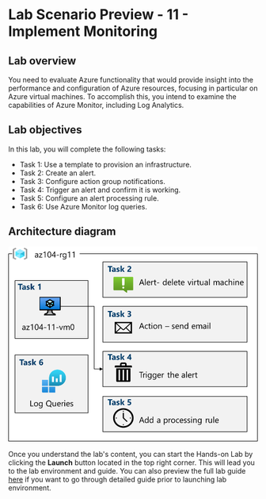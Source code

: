 # Lab Scenario Preview - 11 - Implement Monitoring

## Lab overview
You need to evaluate Azure functionality that would provide insight into the performance and configuration of Azure resources, focusing in particular on Azure virtual machines. To accomplish this, you intend to examine the capabilities of Azure Monitor, including Log Analytics.

## Lab objectives
In this lab, you will complete the following tasks:
+ Task 1: Use a template to provision an infrastructure.
+ Task 2: Create an alert.
+ Task 3: Configure action group notifications.
+ Task 4: Trigger an alert and confirm it is working.
+ Task 5: Configure an alert processing rule.
+ Task 6: Use Azure Monitor log queries.

## Architecture diagram
![image](../media/az104-lab11-architecture.png)

Once you understand the lab's content, you can start the Hands-on Lab by clicking the **Launch** button located in the top right corner. This will lead you to the lab environment and guide. You can also preview the full lab guide [here](https://experience.cloudlabs.ai/#/labguidepreview/f5def2c2-66e5-4d52-8354-94bfe1fcc590) if you want to go through detailed guide prior to launching lab environment.
